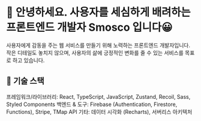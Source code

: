 # 👋 안녕하세요. 사용자를 세심하게 배려하는 프론트엔드 개발자 Smosco 입니다😀
사용자에게 감동을 주는 웹 서비스를 만들기 위해 노력하는 프론트엔드 개발자입니다. 작은 디테일도 놓치지 않으며, 사용자의 삶에 긍정적인 변화를 줄 수 있는 서비스를 목표로 하고 있습니다.

## 🔧 기술 스택
프레임워크/라이브러리: React, TypeScript, JavaScript, Zustand, Recoil, Sass, Styled Components
백엔드 & 도구: Firebase (Authentication, Firestore, Functions), Stripe, TMap API
기타: 데이터 시각화 (Recharts), 서버리스 아키텍처
